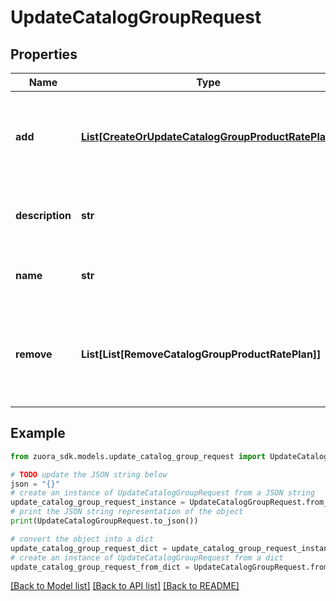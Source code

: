 # UpdateCatalogGroupRequest


## Properties

Name | Type | Description | Notes
------------ | ------------- | ------------- | -------------
**add** | [**List[CreateOrUpdateCatalogGroupProductRatePlan]**](CreateOrUpdateCatalogGroupProductRatePlan.md) | The list of product rate plans to be added to the catalog group.  | [optional] 
**description** | **str** | The description of the catalog group.  | [optional] 
**name** | **str** | The unique name of the catalog group.  | [optional] 
**remove** | **List[List[RemoveCatalogGroupProductRatePlan]]** | The list of product rate plans to be removed from the catalog group.  | [optional] 

## Example

```python
from zuora_sdk.models.update_catalog_group_request import UpdateCatalogGroupRequest

# TODO update the JSON string below
json = "{}"
# create an instance of UpdateCatalogGroupRequest from a JSON string
update_catalog_group_request_instance = UpdateCatalogGroupRequest.from_json(json)
# print the JSON string representation of the object
print(UpdateCatalogGroupRequest.to_json())

# convert the object into a dict
update_catalog_group_request_dict = update_catalog_group_request_instance.to_dict()
# create an instance of UpdateCatalogGroupRequest from a dict
update_catalog_group_request_from_dict = UpdateCatalogGroupRequest.from_dict(update_catalog_group_request_dict)
```
[[Back to Model list]](../README.md#documentation-for-models) [[Back to API list]](../README.md#documentation-for-api-endpoints) [[Back to README]](../README.md)



